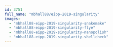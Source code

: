 ```yaml
---
id: 3751
full_name: "mbhall88/eipp-2019-singularity"
images: 
  - "mbhall88-eipp-2019-singularity-snakemake"
  - "mbhall88-eipp-2019-singularity-flye"
  - "mbhall88-eipp-2019-singularity-nanopolish"
  - "mbhall88-eipp-2019-singularity-shellcheck"
---
```

